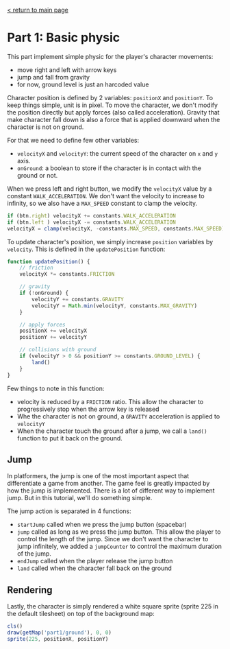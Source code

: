 [< return to main page](https://github.com/cstoquer/platformerTutorial)
# Part 1: Basic physic

This part implement simple physic for the player's character movements:
- move right and left with arrow keys
- jump and fall from gravity
- for now, ground level is just an harcoded value

Character position is defined by 2 variables: `positionX` and `positionY`. To keep things simple, unit is in pixel. To move the character, we don't modify the position directly but apply forces (also called acceleration). Gravity that make character fall down is also a force that is applied downward when the character is not on ground.

For that we need to define few other variables:
- `velocityX` and `velocityY`: the current speed of the character on `x` and `y` axis.
- `onGround`: a boolean to store if the character is in contact with the ground or not.

When we press left and right button, we modify the `velocityX` value by a constant `WALK_ACCELERATION`. We don't want the velocity to increase to infinity, so we also have a `MAX_SPEED` constant to clamp the velocity.

```js
if (btn.right) velocityX += constants.WALK_ACCELERATION
if (btn.left ) velocityX -= constants.WALK_ACCELERATION
velocityX = clamp(velocityX, -constants.MAX_SPEED, constants.MAX_SPEED)
```

To update character's position, we simply increase `position` variables by `velocity`. This is defined in the `updatePosition` function:

```js
function updatePosition() {
	// friction
	velocityX *= constants.FRICTION

	// gravity
	if (!onGround) {
		velocityY += constants.GRAVITY
		velocityY = Math.min(velocityY, constants.MAX_GRAVITY)
	}

	// apply forces
	positionX += velocityX
	positionY += velocityY

	// collisions with ground
	if (velocityY > 0 && positionY >= constants.GROUND_LEVEL) {
		land()
	}
}
```

Few things to note in this function:
- velocity is reduced by a `FRICTION` ratio. This allow the character to progressively stop when the arrow key is released
- Whe the character is not on ground, a `GRAVITY` acceleration is applied to `velocityY`
- When the character touch the ground after a jump, we call a `land()` function to put it back on the ground.

## Jump
In platformers, the jump is one of the most important aspect that differentiate a game from another. The game feel is greatly impacted by how the jump is implemented. There is a lot of different way to implement jump. But in this tutorial, we'll do something simple.

The jump action is separated in 4 functions:
- `startJump` called when we press the jump button (spacebar)
- `jump` called as long as we press the jump button. This allow the player to control the length of the jump. Since we don't want the character to jump infinitely, we added a `jumpCounter` to control the maximum duration of the jump.
- `endJump` called when the player release the jump button
- `land` called when the character fall back on the ground

## Rendering
Lastly, the character is simply rendered a white square sprite (sprite 225 in the default tilesheet) on top of the background map:
```js
cls()
draw(getMap('part1/ground'), 0, 0)
sprite(225, positionX, positionY)
```
